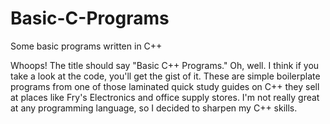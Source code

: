 # Basic-C-Programs
Some basic programs written in C++

Whoops! The title should say "Basic C++ Programs." Oh, well. I think if you take a look at the code, you'll get the gist of it. 
These are simple boilerplate programs from one of those laminated quick study guides on C++ they sell at places like Fry's Electronics
and office supply stores. I'm not really great at any programming language, so I decided to sharpen my C++ skills.
